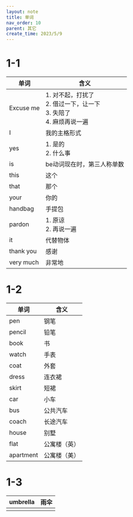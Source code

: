```yaml
---
layout: note
title: 单词
nav_order: 10
parent: 其它
create_time: 2023/5/9
---
```


# 1-1

| 单词        | 含义                                                     |
|-----------|--------------------------------------------------------|
| Excuse me | 1. 对不起，打扰了<br />2. 借过一下，让一下<br />3. 失陪了<br />4. 麻烦再说一遍 |
| I         | 我的主格形式                                                 |
| yes       | 1. 是的<br />2. 什么事                                      |
| is        | be动词现在时，第三人称单数                                         |
| this      | 这个                                                     |
| that      | 那个                                                     |
| your      | 你的                                                     |
| handbag   | 手提包                                                    |
| pardon    | 1. 原谅<br />2. 再说一遍                                     |
| it        | 代替物体                                                   |
| thank you | 感谢                                                     |
| very much | 非常地                                                    |

# 1-2

| 单词        | 含义     |
|-----------|--------|
| pen       | 钢笔     |
| pencil    | 铅笔     |
| book      | 书      |
| watch     | 手表     |
| coat      | 外套     |
| dress     | 连衣裙    |
| skirt     | 短裙     |
| car       | 小车     |
| bus       | 公共汽车   |
| coach     | 长途汽车   |
| house     | 别墅     |
| flat      | 公寓楼（英） |
| apartment | 公寓楼（美） |

# 1-3

| umbrella | 雨伞 |
|----------|----|
|          | 
